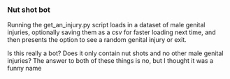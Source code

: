 ### Nut shot bot

Running the get_an_injury.py script loads in a dataset of male genital injuries, optionally saving them as a csv for faster loading next time, and then presents the option to see a random genital injury or exit.

Is this really a bot? Does it only contain nut shots and no other male genital injuries? The answer to both of these things is no, but I thought it was a funny name